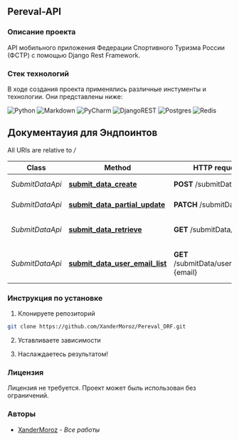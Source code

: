 ## Pereval-API

### Описание проекта

API мобильного приложения Федерации Спортивного Туризма России (ФСТР) с помощью Django Rest Framework. 

### Стек технологий 

В ходе создания проекта применялись различные инстументы и технологии. Они представлены ниже:

![Python](https://img.shields.io/badge/python-3670A0?style=for-the-badge&logo=python&logoColor=ffdd54)
![Markdown](https://img.shields.io/badge/markdown-%23000000.svg?style=for-the-badge&logo=markdown&logoColor=white)
![PyCharm](https://img.shields.io/badge/pycharm-143?style=for-the-badge&logo=pycharm&logoColor=black&color=black&labelColor=green)
![DjangoREST](https://img.shields.io/badge/DJANGO-REST-ff1709?style=for-the-badge&logo=django&logoColor=white&color=ff1709&labelColor=gray)
![Postgres](https://img.shields.io/badge/postgres-%23316192.svg?style=for-the-badge&logo=postgresql&logoColor=white)
![Redis](https://img.shields.io/badge/redis-%23DD0031.svg?style=for-the-badge&logo=redis&logoColor=white)

## Документауия для Эндпоинтов 

All URIs are relative to */*

Class | Method | HTTP request | Description
------------ | ------------- | ------------- | -------------
*SubmitDataApi* | [**submit_data_create**](docs/SubmitDataApi.md#submit_data_create) | **POST** /submitData | Добавление перевала
*SubmitDataApi* | [**submit_data_partial_update**](docs/SubmitDataApi.md#submit_data_partial_update) | **PATCH** /submitData/{id}/ |  Редактирование перевала
*SubmitDataApi* | [**submit_data_retrieve**](docs/SubmitDataApi.md#submit_data_retrieve) | **GET** /submitData/{id}/ | Извлечение данных о перевале
*SubmitDataApi* | [**submit_data_user_email_list**](docs/SubmitDataApi.md#submit_data_user_email_list) | **GET** /submitData/user__email&#x3D;{email} | Извлечение списка перевалов пользователя

### Инструкция по установке 

1. Клонируете репозиторий

```sh
git clone https://github.com/XanderMoroz/Pereval_DRF.git
```
2. Уставливаете зависимости

3. Наслаждаетесь результатом!

### Лицензия

Лицензия не требуется. Проект может быль использован без ограничений. 

### Авторы

* [XanderMoroz](https://https://github.com/XanderMoroz/) - *Все работы*
